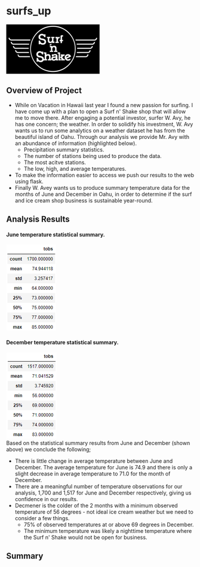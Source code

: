 # surfs_up
![](images/surfnshake.png) 
## Overview of Project
- While on Vacation in Hawaii last year I found a new passion for surfing. I have come up with a plan to open a Surf n' Shake shop that will allow me to move there. After engaging a potential investor, surfer W. Avy, he has one concern; the weather. In order to solidify his investment, W. Avy wants us to run some analytics on a weather dataset he has from the beautiful island of Oahu. Through our analysis we provide Mr. Avy with an abundance of information (highlighted below).
  - Precipitation summary statistics.
  - The number of stations being used to produce the data.
  - The most acitve stations.
  - The low, high, and average temperatures. 
- To make the information easier to access we push our results to the web using flask. 
- Finally W. Avey wants us to produce summary temperature data for the months of June and December in Oahu, in order to determine if the surf and ice cream shop business is sustainable year-round.

## Analysis Results
#### June temperature statistical summary.
![](images/june_stats.PNG) 
#### December temperature statistical summary.
![](images/dec_stats.PNG) <br>
Based on the statistical summary results from June and December (shown above) we conclude the following;
- There is little change in average temperature between June and December. The average temperature for June is 74.9 and there is only a slight decrease in average temperature to 71.0 for the month of December. 
- There are a meaningful number of temperature observations for our analysis, 1,700 and 1,517 for June and December respectively, giving us confidence in our results. 
- Decmener is the colder of the 2 months with a minimum observed temperature of 56 degrees - not ideal ice cream weather but we need to consider a few things.
	- 75% of observed temperatures at or above 69 degrees in December.
	- The minimum temperature was likely a nighttime temperature where the Surf n' Shake would not be open for business. 

## Summary


